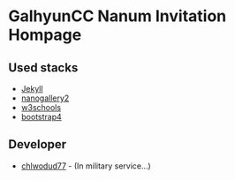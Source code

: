 
# GalhyunCC Nanum Invitation Hompage

## Used stacks

* [Jekyll](https://jekyllrb.com/)
* [nanogallery2](https://nanogallery2.nanostudio.org/)
* [w3schools](https://www.w3schools.com/default.asp)
* [bootstrap4](https://getbootstrap.com/docs/4.3/getting-started/introduction/)

## Developer

* [chlwodud77](https://github.com/chlwodud77) - (In military service...)
